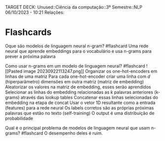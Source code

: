 TARGET DECK: Unused::Ciência da computação::3º Semestre::NLP
06/10/2023 - 10:21
Relações:
# Flashcards

Oque são modelos de linguagem neural n-gram? #flashcard 
Uma rede neural que aprende embeddings para o vocabulário e usa n-grams para prever a próxima palavra
<!--ID: 1696849856964-->


Como usar n-grams em um modelo de linguagem neural? #flashcard 
![[Pasted image 20230922113247.png]]
Organizar os one-hot-encoders em linhas de uma matriz
Para cada one-hot-encoder criar uma linha com $d$ (hiperparâmetro) dimensões em outra matriz (matriz de embedding)
Aleatorizar os valores na matriz de embedding, esses serão aprendidos
Selecionar as linhas do embedding relacionadas as $k$ palavras anteriores (k-grams) através das lookup tables
Concatenar essas linhas selecionadas do embedding na etapa de concat
Usar o vetor 1D resultante como a entrada (features) para a rede neural
Os labels corretos são as próprias próximas palavras que estão no texto (self-training)
O output é uma distribuição de probabilidade
<!--ID: 1695393240876-->

Qual é o principal problema de modelos de linguagem neural que usam n-grams? #flashcard 
O desempenho deles é ruim.
<!--ID: 1695393595877-->